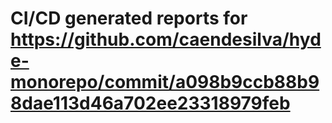 # CI/CD generated reports for https://github.com/caendesilva/hyde-monorepo/commit/a098b9ccb88b98dae113d46a702ee23318979feb
